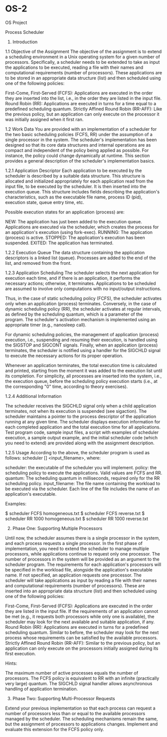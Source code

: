 # OS-2
OS Project

Process Scheduler

1. Introduction

1.1 Objective of the Assignment The objective of the assignment is to extend a scheduling environment in a Unix operating system for a given number of processors. Specifically, a scheduler needs to be extended to take as input the applications to be executed, reading a file with their names and computational requirements (number of processors). These applications are to be stored in an appropriate data structure (list) and then scheduled using one of the following policies:

  First-Come, First-Served (FCFS): Applications are executed in the order they are inserted into the list, i.e., in the order they are listed in the input file.
  Round Robin (RR): Applications are executed in turns for a time equal to a predefined scheduling quantum.
  Strictly Affined Round Robin (RR-AFF): Like the previous policy, but an application can only execute on the processor it was initially assigned when it first ran.

1.2 Work Data You are provided with an implementation of a scheduler for the two basic scheduling policies (FCFS, RR) under the assumption of a single processor in the system.
The scheduler's implementation has been designed so that its core data structures and internal operations are as compact and independent of the policy being applied as possible. For instance, the policy could change dynamically at runtime. This section provides a general description of the scheduler's implementation basics.

1.2.1 Application Descriptor Each application to be executed by the scheduler is described by a suitable data structure. This structure is allocated and initialized appropriately for each application read from the input file, to be executed by the scheduler. It is then inserted into the execution queue. This structure includes fields describing the application's characteristics, such as the executable file name, process ID (pid), execution state, queue entry time, etc.

Possible execution states for an application (process) are:

  NEW: The application has just been added to the execution queue. Applications are executed via the scheduler, which creates the process for an application's execution (using fork-exec).
  RUNNING: The application (process) is active.
  STOPPED: The application's execution has been suspended.
  EXITED: The application has terminated.

1.2.2 Execution Queue The data structure containing the application descriptors is a linked list (queue). Processes are added to the end of the list, and removed from the front.

1.2.3 Application Scheduling The scheduler selects the next application for execution each time, and if there is an application, it performs the necessary actions; otherwise, it terminates. Applications to be scheduled are assumed to involve only computations with no input/output instructions.

Thus, in the case of static scheduling policy (FCFS), the scheduler activates only when an application (process) terminates.
Conversely, in the case of dynamic scheduling policy (RR), the scheduler activates at regular intervals, as defined by the scheduling quantum, which is a parameter of the program. The scheduler's activation mechanism is implemented using an appropriate timer (e.g., nanosleep call).

For dynamic scheduling policies, the management of application (process) execution, i.e., suspending and resuming their execution, is handled using the SIGSTOP and SIGCONT signals.
Finally, when an application (process) terminates, the scheduler is notified using a handler for the SIGCHLD signal to execute the necessary actions for its proper operation.

Whenever an application terminates, the total execution time is calculated and printed, starting from the moment it was added to the execution list until its completion.
For simplicity, all processes are inserted into the system, i.e., the execution queue, before the scheduling policy execution starts (i.e., at the corresponding "0" time, according to theory exercises).

1.2.4 Additional Information

  The scheduler receives the SIGCHLD signal only when a child application terminates, not when its execution is suspended (see sigaction).
  The scheduler maintains a pointer to the process descriptor of the application running at any given time.
  The scheduler displays execution information for each completed application and the total execution time for all applications.
  Test program code, sample input files, a script with examples of scheduler execution, a sample output example, and the initial scheduler code (which you need to extend) are provided along with the assignment description.

1.2.5 Usage According to the above, the scheduler program is used as follows: scheduler <policy> [<quantum>] <input_filename>, where:

  scheduler: the executable of the scheduler you will implement.
  policy: the scheduling policy to execute the applications. Valid values are FCFS and RR.
  quantum: The scheduling quantum in milliseconds, required only for the RR scheduling policy.
  input_filename: The file name containing the workload to be executed via the scheduler. Each line of the file includes the name of an application's executable.

Examples:

$ scheduler FCFS homogeneous.txt
$ scheduler FCFS reverse.txt
$ scheduler RR 1000 homogeneous.txt
$ scheduler RR 1000 reverse.txt

2. Phase One: Supporting Multiple Processors

Until now, the scheduler assumes there is a single processor in the system, and each process requests a single processor. In the first phase of implementation, you need to extend the scheduler to manage multiple processors, while applications continue to request only one processor. The number of processors in the system will be provided as an argument to the scheduler program. The requirements for each application's processors will be specified in the workload file, alongside the application's executable name. If not specified, an application requests one processor.
The scheduler will take applications as input by reading a file with their names and computational requirements (number of processors). These are inserted into an appropriate data structure (list) and then scheduled using one of the following policies:

  First-Come, First-Served (FCFS): Applications are executed in the order they are listed in the input file. If the requirements of an application cannot be met (e.g., it requests both processors while only one is available), the scheduler may look for the next available and suitable application, if any.
  Round Robin (RR): Applications are executed in turns for a predefined scheduling quantum. Similar to before, the scheduler may look for the next process whose requirements can be satisfied by the available processors.
  Strictly Affined Round Robin (RR-AFF): Similar to the previous policy, but an application can only execute on the processors initially assigned during its first execution.

Hints:

  The maximum number of active processes equals the number of processors.
  The FCFS policy is equivalent to RR with an infinite (practically very large) quantum.
  The SIGCHLD signal handler allows asynchronous handling of application termination.

3. Phase Two: Supporting Multi-Processor Requests

Extend your previous implementation so that each process can request a number of processors less than or equal to the available processors managed by the scheduler. The scheduling mechanisms remain the same, but the assignment of processors to applications changes. Implement and evaluate this extension for the FCFS policy only.

